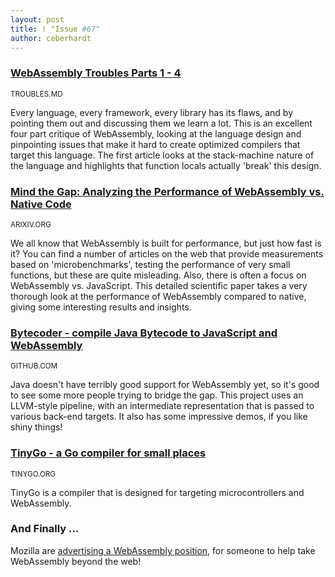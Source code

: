 ```yaml
---
layout: post
title: ! "Issue #67"
author: ceberhardt
---
```


### [WebAssembly Troubles Parts 1 - 4](http://troubles.md/posts/wasm-is-not-a-stack-machine/)

<small>TROUBLES.MD</small>

Every language, every framework, every library has its flaws, and by pointing them out and discussing them we learn a lot. This is an excellent four part critique of WebAssembly, looking at the language design and pinpointing issues that make it hard to create optimized compilers that target this language. The first article looks at the stack-machine nature of the language and highlights that function locals actually 'break' this design.

### [Mind the Gap: Analyzing the Performance of WebAssembly vs. Native Code](https://arxiv.org/pdf/1901.09056.pdf)

<small>ARIXIV.ORG</small>

We all know that WebAssembly is built for performance, but just how fast is it? You can find a number of articles on the web that provide measurements based on 'microbenchmarks', testing the performance of very small functions, but these are quite misleading. Also, there is often a focus on WebAssembly vs. JavaScript. This detailed scientific paper takes a very thorough look at the performance of WebAssembly compared to native, giving some interesting results and insights.

### [Bytecoder - compile Java Bytecode to JavaScript and WebAssembly](https://github.com/mirkosertic/Bytecoder)

<small>GITHUB.COM</small>


Java doesn't have terribly good support for WebAssembly yet, so it's good to see some more people trying to bridge the gap. This project uses an LLVM-style pipeline, with an intermediate representation that is passed to various back-end targets. It also has some impressive demos, if you like shiny things!

### [TinyGo - a Go compiler for small places](https://tinygo.org/)

<small>TINYGO.ORG</small>

TinyGo is a compiler that is designed for targeting microcontrollers and WebAssembly.

### And Finally ...

Mozilla are [advertising a WebAssembly position](https://careers.mozilla.org/position/gh/1539899/), for someone to help take WebAssembly beyond the web!
